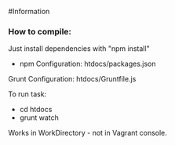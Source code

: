 #Information

### How to compile:
Just install dependencies with "npm install"
* npm Configuration: htdocs/packages.json

Grunt Configuration: htdocs/Gruntfile.js

To run task:
- cd htdocs
- grunt watch

Works in WorkDirectory - not in Vagrant console.
